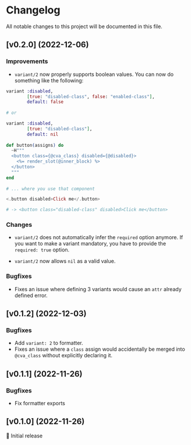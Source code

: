 # Changelog

All notable changes to this project will be documented in this file.

## [v0.2.0] (2022-12-06)

### Improvements

* `variant/2` now properly supports boolean values. You can now do something like the following:

```elixir
variant :disabled,
        [true: "disabled-class", false: "enabled-class"],
        default: false
        
# or

variant :disabled,
        [true: "disabled-class"],
        default: nil
        
def button(assigns) do
  ~H"""
  <button class={@cva_class} disabled={@disabled}>
    <%= render_slot(@inner_block) %>
  </button>
  """
end
        
# ... where you use that component

<.button disabled>Click me</.button> 

# -> <button class="disabled-class" disabled>Click me</button>
```

### Changes

* `variant/2` does not automatically infer the `required` option anymore. If you want to make a variant mandatory, you have to provide the `required: true` option.

* `variant/2` now allows `nil` as a valid value.

### Bugfixes

* Fixes an issue where defining 3 variants would cause an `attr` already defined error.


## [v0.1.2] (2022-12-03)

### Bugfixes

* Add `variant: 2` to formatter.
* Fixes an issue where a `class` assign would accidentally be merged into `@cva_class` without
  explicitly declaring it.

## [v0.1.1] (2022-11-26)

### Bugfixes

* Fix formatter exports

## [v0.1.0] (2022-11-26)

🚀 Initial release
